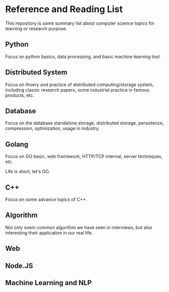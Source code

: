 # Reference and Reading List

This repository is some summary list about computer science topics for learning or research purpose.


## Python
Focus on python basics, data processing, and basic machine learning tool.

## Distributed System
Focus on thoery and practice of distributed computing/storage system, including classic research papers, some industrial practice in famous products, etc.

## Database
Focus on the database standalone storage, distributed storage, persistence, compression, optimization, usage in industry.

## Golang
Focus on GO basic, web framework, HTTP/TCP internal, server techniques, etc.

Life is short, let's GO.

## C++
Focus on some advance topics of C++.

## Algorithm
Not only soem common algorithm we have seen in interviews, but also interesting their application in our real life.

## Web

## Node.JS

## Machine Learning and NLP





